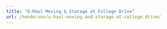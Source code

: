 ```yaml
---
title: "U-Haul Moving & Storage at College Drive"
url: /henderson/u-haul-moving-and-storage-at-college-drive/
---
```

